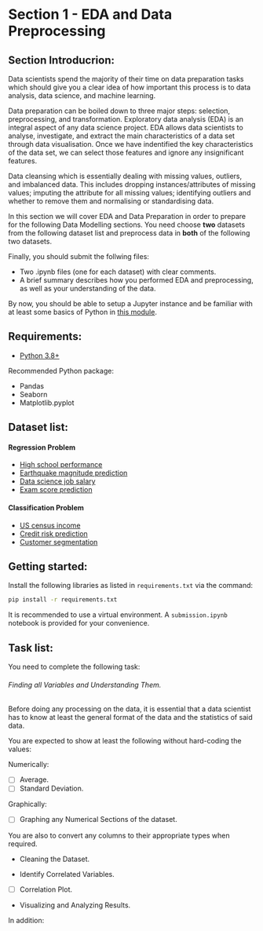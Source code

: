 # Section 1 - EDA and Data Preprocessing

## Section Introducrion:

Data scientists spend the majority of their time on data preparation tasks which should give you a clear idea of how important this process is to data analysis, data science, and machine learning.

Data preparation can be boiled down to three major steps: selection, preprocessing, and transformation.  Exploratory data analysis (EDA) is an integral aspect of any data science project.  EDA allows data scientists to analyse, investigate, and extract the main characteristics of a data set through data visualisation.  Once we have indentified the key characteristics of the data set, we can select those features and ignore any insignificant features.

Data cleansing which is essentially dealing with missing values, outliers, and imbalanced data.  This includes dropping instances/attributes of missing values; imputing the attribute for all missing values; identifying outliers and whether to remove them and normalising or standardising data. 


In this section we will cover EDA and Data Preparation in order to prepare for the following Data Modelling sections. You need choose **two** datasets from the following dataset list and preprocess data in **both** of the following two datasets.

Finally, you should submit the follwing files:
* Two .ipynb files (one for each dataset) with clear comments.
* A brief summary describes how you performed EDA and preprocessing, as well as your understanding of the data.

By now, you should be able to setup a Jupyter instance and be familiar with at least some basics of Python in [this module](https://docs.microsoft.com/en-us/learn/paths/beginner-python/).

## Requirements:
* [Python 3.8+](https://www.python.org/)

Recommended Python package:
* Pandas
* Seaborn
* Matplotlib.pyplot


## Dataset list:

#### Regression Problem 
* [High school performance](https://archive.ics.uci.edu/ml/datasets/Student+Performance)
* [Earthquake magnitude prediction](https://www.kaggle.com/datasets/kkhandekar/earthquakes-data-nz)
* [Data science job salary](https://www.kaggle.com/datasets/arnabchaki/data-science-salaries-2023)
* [Exam score prediction](https://www.kaggle.com/datasets/desalegngeb/students-exam-scores)

#### Classification Problem
* [US census income](https://archive.ics.uci.edu/ml/datasets/Census+Income)
* [Credit risk prediction](https://www.kaggle.com/datasets/ppb00x/credit-risk-customers)
* [Customer segmentation](https://www.kaggle.com/datasets/abisheksudarshan/customer-segmentation)



## Getting started:
Install the following libraries as listed in `requirements.txt` via the command:

```bash
pip install -r requirements.txt
```

It is recommended to use a virtual environment. A `submission.ipynb` notebook is provided for your convenience.

## Task list:

You need to complete the following task:

###### Finding all Variables and Understanding Them. 
Before doing any processing on the data, it is essential that a data scientist has to know at least the general format of the data and the statistics of said data.

You are expected to show at least the following without hard-coding the values:

Numerically:
- [ ] Average.
- [ ] Standard Deviation.

Graphically:
- [ ] Graphing any Numerical Sections of the dataset.

You are also to convert any columns to their appropriate types when required.

* Cleaning the Dataset. 

* Identify Correlated Variables.
- [ ] Correlation Plot. 

* Visualizing and Analyzing Results.



In addition:

